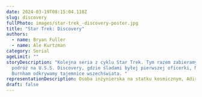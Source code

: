 ```yaml
---
date: 2024-03-19T08:15:04.118Z
slug: discovery
fullPhoto: images/star-trek_-discovery-poster.jpg
title: "Star Trek: Discovery"
authors:
  - name: Bryan Fuller
  - name: Ale Kurtzman
category: Serial
ageLimit: ""
storyDescription: "Kolejna seria z cyklu Star Trek. Tym razem zabieramy się w
  podróż na U.S.S. Discovery, gdzie śladami byłej pierwszej oficerki, Michael
  Burnham odkrywamy tajemnice wszechświata. "
representationDescription: Osoba inżynierska na statku kosmicznym, Adira Tal, jest osobą niebinarną.
draft: false
---
```

